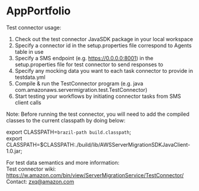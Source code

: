 # AppPortfolio

Test connector usage:

1. Check out the test connector JavaSDK package in your local workspace
2. Specify a connector id in the setup.properties file correspond to Agents table in use 
3. Specify a SMS endpoint (e.g. https://0.0.0.0:8001) in the setup.properties file for test connector to send responses to
4. Specify any mocking data you want to each task connector to provide in testdata.yml
5. Compile & run the TestConnector program (e.g. java com.amazonaws.servermigration.test.TestConnector)
6. Start testing your workflows by initiating connector tasks from SMS client calls

Note: Before running the test connector, you will need to add the compiled classes to the current classpath by doing below:

export CLASSPATH=`brazil-path build.classpath`;  
export CLASSPATH=$CLASSPATH:./build/lib/AWSServerMigrationSDKJavaClient-1.0.jar;

For test data semantics and more information:  
Test connector wiki: https://w.amazon.com/bin/view/ServerMigrationService/TestConnector/  
Contact: zxq@amazon.com

